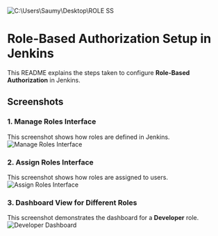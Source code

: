 
![C:\Users\Saumy\Desktop\ROLE SS](path-to-image)

# Role-Based Authorization Setup in Jenkins

This README explains the steps taken to configure **Role-Based Authorization** in Jenkins.

## Screenshots

### 1. Manage Roles Interface
This screenshot shows how roles are defined in Jenkins.
![Manage Roles Interface](ROLESS/Screenshot451.png)

### 2. Assign Roles Interface
This screenshot shows how roles are assigned to users.
![Assign Roles Interface](ROLESS/Screenshot452.png)

### 3. Dashboard View for Different Roles
This screenshot demonstrates the dashboard for a **Developer** role.
![Developer Dashboard](ROLESS/Screenshot453.png)

